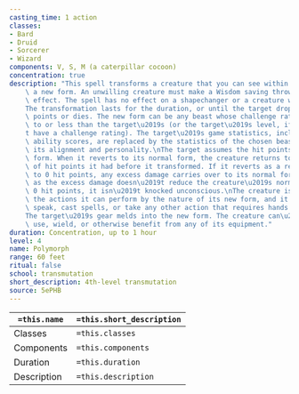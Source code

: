 ```yaml
---
casting_time: 1 action
classes:
- Bard
- Druid
- Sorcerer
- Wizard
components: V, S, M (a caterpillar cocoon)
concentration: true
description: "This spell transforms a creature that you can see within range into\
    \ a new form. An unwilling creature must make a Wisdom saving throw to avoid the\
    \ effect. The spell has no effect on a shapechanger or a creature with 0 hit points.\n\
    The transformation lasts for the duration, or until the target drops to 0 hit\
    \ points or dies. The new form can be any beast whose challenge rating is equal\
    \ to or less than the target\u2019s (or the target\u2019s level, if it doesn\u2019\
    t have a challenge rating). The target\u2019s game statistics, including mental\
    \ ability scores, are replaced by the statistics of the chosen beast. It retains\
    \ its alignment and personality.\nThe target assumes the hit points of its new\
    \ form. When it reverts to its normal form, the creature returns to the number\
    \ of hit points it had before it transformed. If it reverts as a result of dropping\
    \ to 0 hit points, any excess damage carries over to its normal form. As long\
    \ as the excess damage doesn\u2019t reduce the creature\u2019s normal form to\
    \ 0 hit points, it isn\u2019t knocked unconscious.\nThe creature is limited in\
    \ the actions it can perform by the nature of its new form, and it can\u2019t\
    \ speak, cast spells, or take any other action that requires hands or speech.\n\
    The target\u2019s gear melds into the new form. The creature can\u2019t activate,\
    \ use, wield, or otherwise benefit from any of its equipment."
duration: Concentration, up to 1 hour
level: 4
name: Polymorph
range: 60 feet
ritual: false
school: transmutation
short_description: 4th-level transmutation
source: 5ePHB
---
```


| `=this.name` | `=this.short_description` |
| ------------ | ------------------------- |
| Classes      | `=this.classes`           |
| Components   | `=this.components`        |
| Duration     | `=this.duration`          |
| Description  | `=this.description`       |
